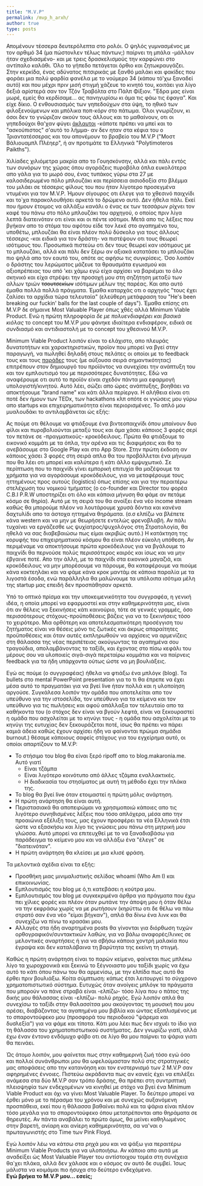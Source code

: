 ```yaml
---
title: "M.V.P"
permalink: /mvp_h_arxh/
author: true
type: posts
---
```


Απομένουν τέσσερα δευτερόλεπτα στο ρολόι. Ο ψηλός γυμνασμένος με τον αρθιμό 34 (μα πώστονλεν τέλως πάντων;) παίρνει τη μπάλα -μάλλον ήταν σχεδιασμένο- και με τρεις δρασκελισμούς την καρφώνει στο αντίπαλο καλάθι. Όλο το γήπεδο πετάγεται όρθιο και ζητωκραυγάζει.
Στην κερκίδα, ένας αδύνατος πιτσιρικάς με ξανθό μαλάκι και φακίδες που φοράει μια πολύ φαρδία φανέλα με το νούμερο 34 (κάπου τό'χω ξαναδεί αυτό) και που μέχρι πριν μισή στιγμή χάζευε το κινητό του, κοιτάει για λίγο δεξιά αρίστερά σαν τον Τζόν Τραβόλτα στο Πάλπ Φίξιον. "Έδρα μας είναι μωρέ, εμείς θα κερδίσαμε... ας πανηγυρίσω κι άμα τις φάω τις έφαγα". Και είχε δίκιο.
Ο ενθουσιασμός των γηπεδούχων στα ύψη, το ηθικό των φιλοξενούμενων και μπόλικα ποπ-κόρν στο πάτωμα. Όλοι γνωρίζουν, κι όσοι δεν το γνώριζαν ακούν τους άλλους και το μαθαίνουν, οτι οι γηπεδούχοι θα'χαν φύγει [άκλαυτοι](https://www.slang.gr/lemma/7025-aklautos-apatos) -κάποτε πρέπει να μπεί και το "ασκούπιστος" σ'αυτό το λήμμα-  αν δεν ηταν στα κέφια του ο Τριαντατέσσερας και του απονέμουν το βραβείο του M.V.P ("Μοστ Βάλιουαμπλ Πλέηερ", ή αν προτιμάτε τα Ελληνικά "Polytimoteros Paikths").

Χιλίαδες χιλιόμετρα μακρία απο το Γουησκόνσην, αλλά και πάλι εντός των συνόρων της χώρας όπου αγοράζεις πυροβόλα όπλα ευκολότερα απο γάλα για το μωρό σου, ένας τυπάκος γύρω στα 27 με καλοσιδερωμένο πόλο μπλουζάκι και περίσσεια αισιοδοξία στο βλέμμα του μιλάει σε τέσσερις φίλους του που ήταν λίγοτερο προσεγμένα ντυμένοι για τον M.V.P. Ήμουν σίγουρος οτι έλεγε για το χθεσινό παιχνίδι και το΄χα παρακολουθήσει αρκετά το δρώμενο αυτό. Δεν ήθελα πάλι. Εκεί που ήμουν έτοιμος να αλλάξω κανάλι ο ένας εκ των τεσσάρων ρίχνει τον καφέ του πάνω στο πόλο μπλουζάκι του αρχηγού, ο οποίος πριν λίγα λεπτά διατεινόταν οτι είναι και οι πέντε ισότιμοι. Μετά απο τις λέξεις που βγήκαν απο το στόμα του αφότου είδε τον λεκέ στο αγαπημένο του, υποθέτω, μπλουζάκι θα είναι πλέον πολύ δύσκολο για τους άλλους τέσσερις -και ειδικά για τον δράστη- να πιστέψουν οτι τους θεωρεί ισότιμους του. Προσωπικά πιστεύω οτι δεν τους θεωρεί καν ισότιμους με το μπλουζάκι, αλλά και πάλι δεν ξέρω αν αξιακά κατατάσει το μπλουζάκι πιο ψηλά απο τον εαυτό του, οπότε ας αφήσω τις συγκρίσεις. Όσο λοιπόν ο δράστης του λερώματος μάζευε τα θραυσμάτα εγωισμού και αξιοπρέπειας του από 'κει χάμω εγώ είχα αρχίσει να βαριέμαι το όλο σκηνικό και είχα στρέψει την προσοχή μου στη σηζήτηση μεταξύ των αλλων τριών ~~τσουτσεκίων~~ ισότιμων μέλων της παρέας. Και απο αυτό έμαθα πολλά πολλά πράγματα. Έμαθα καταρχάς οτι ο αρχηγός "τους έχει ζαλίσει τα αρχίδια τώρα τελευταία" (ελεύθερη μετάφραση του "He's been breaking our fuckin' balls for the last couple of days"). Έμαθα επίσης οτι M.V.P δε σήμαινε Most Valuable Player όπως χθές αλλά Minimum Viable Product. Ενώ η πρώτη πληροφορία *δε με πολυενδιαφέρει και βασικά κιόλας* το concept του M.V.P μου φάνηκε ιδιαίτερα ενδιαφέρον, ειδικά σε συνδιασμό και αντιδιαστολή με το concept του χθεσινού M.V.P.

Minimum Viable Product λοιπόν είναι το ελάχιστο, απο πλευράς δυνατοτήτων και χαρακτηριστικών, προϊον που μπορεί να βγεί στην παραγωγή, να πωληθεί δηλαδή στους πελάτες οι οποίοι με το feedback τους και τους [παράδες](https://en.slang.gr/definition/18668-paras) τους (με αύξουσα σειρά σημαντικότητας) επιτρέπουν στον δημιουργό του προϊόντος να συνεχίσει την ανάπτυξη του και τον εμπλουτισμό του με περισσότερες δυνατότητες. Εδώ να αναφέρουμε οτι αυτό το προϊόν είναι σχεδόν πάντα μια εφαρμογή υπολογιστή/κινητού. Αυτό λέει, σώζει  απο ώρες ανάπτυξης, βοηθάει να αποκτήσουμε "brand name" και κάτι άλλα περίεργα. Η αλήθεια είναι οτι ποτέ δεν ήμουν των TEDx, των hackathons κλπ οπότε οι γνώσεις μου γύρω απο startups και επιχειρηματικότητα είναι περιορισμένες. Το απλό μου μυαλουδάκι το αντιλαμβάνεται ώς εξής:

Ας πούμε οτι θέλουμε να φτιάξουμε ένα βιντεοπαιχνίδι όπου μπαίνουν δυο φίλοι και πυροβολιούνται μεταξύ τους και άμα χάσει κάποιος 3 φορές σερί τον πετάνε σε -πραγματικούς- κροκόδειλους. Πρώτα θα φτιάξουμε το εικονικό κομμάτι με τα όπλα, την αρένα και τις διαφιμήσεις και θα το ανεβάσουμε στο Google Play και στο App Store. Στην πρώτη έκδοση αν κάποιος χάσει 3 φορές στη σειρά απλα θα του προβάλλεται ένα μήνυμα που θα λέει οτι μπορεί και καλύτερα ή κάτι άλλο εμψυχωτικό. Σε περίπτωση που το παιχνίδι γίνει εμπορική επιτυχία θα μαζέψουμε τα χρήματα για να αγοράσουμε κροκόδειλους, για να μεταφέρουμε τους ηττημένους προς αυτούς (logistics) όπως επίσης και για την περαιτέρω στελέχωση του νομικού τμήματος (ο co-founder και Director του φορέα C.B.I P.R.W υποστηρίζει οτι όλο και κάποια μήνυση θα φάμε αν πετάμε κόσμο σε θηρία). Αυτό με τη σειρά του θα ανοίξει ένα νέο income stream καθώς θα μπορούμε πλέον να λουτάρουμε χρυσά δόντια και κανένα δαχτυλίδι απο τα άστοχα ηττημένα θηράματα. (σ.σ ελπίζω να βλέπετε κάνα western και να μην με θεωρήσετε εντελώς φρενοβλαβή. Αν πάλι τυχαίνει να εργάζεσθε ως ψυχίατρος/ψυχολόγος στη Στρατολογία, θα ηθελά να σας διαβεβαιώσω πως είμαι ακριβώς αυτό.) Η κατάκτηση της κορυφής του επιχειρηματικού κόσμου θα είναι πλέον εύκολη υπόθεση. Αν περιμέναμε να αποκτήσουμε πρώτα κροκόδειλους για να βγάλουμε το παιχνίδι θα περνούσε πολύς περισσότερος καιρός και ίσως και να μην έβγαινε ποτέ. Απο την άλλη, με το παιχνίδι στα εικονικά μαγαζιά, και κροκόδειλους να μην μπορέσουμε να πάρουμε, θα καταφέρουμε να πιούμε κάνα κοκτεηλάκι και να φάμε κάνα κροκ μαντάμ σε κάποια παραλία με τα λιγοστά έσοδα, ενώ παράλληλα θα μαλώνουμε τα υπόλοιπα ισότιμα μέλη της startup μας επειδή δεν προσπάθησαν αρκετά.


Υπό το οπτικό πρίσμα και την υποκειμενικότητα του συγγραφέα, η γενική ιδέα, η οποία μπορεί να εφαρμοστεί και στην καθημερινότητα μας, είναι ότι αν θέλεις να ξεκινήσεις κάτι καινούριο, τότε σε γενικές γραμμές, όσο περισσότερους στόχους-προϋποθέσεις βάζεις για να το ξεκινήσεις τόσο το χειρότερο. Μια ορθότερη και αποτελεσματικότερη προσέγγιση του ζητήματος είναι να θέσεις μόνο τις ζωτικές και άκρως απαραίτητες προϋποθέσεις και όταν αυτές εκπληρωθούν να αρχίσεις να αρμενίζεις στη θάλασσα της νέας περιπέτειας ακούγωντας τα αγαπημένα σου τραγούδια, απολαμβάνοντας το ταξίδι, και έχοντας στο πίσω κεφάλι του μέρους σου να υλοποιείς σιγά-σιγά περεταίρω κομμάτια και να παίρνεις feedback για τα ήδη υπάρχοντα ούτως ώστε να μη βουλιάξεις.

Εγώ ας πούμε (ο συγγραφέας) ήθελα να φτιάξω ένα μπλόγκ (blog). Τα bullets στο mental PowerPoint presentation για το τι θα έπρεπε να έχει μέσα αυτό το πραγματάκι για να βγεί live ήταν πολλά και η υλοποίηση αργούσε. Συγκάλεσα λοιπόν την ομάδα που αποτελείται απο τον υπεύθυνο για την ιστοσελίδα, τον υπεύθυνο για τα κείμενα και τον υπεύθυνο για τις πωλήσεις και αφού απάλλαξα τον τελευταίο απο τα καθήκοντα του (ο στόχος δεν είναι να βγούν λεφτά, είναι να ξεκουραστεί η ομάδα που ασχολείται με το κηνύγι τους - η ομάδα που ασχολείται με το κηνύγι της ευτυχίας δεν ξεκουράζεται ποτέ, ίσως θα πρέπει να πάρει καμιά άδεια καθώς έχουν αρχίσει ήδη να φαίνονται πρώιμα σημάδια burnout.) θέσαμε κάποιους σαφείς στόχους για του εγχείρημα αυτό, οι οποίοι απαρτίζουν το M.V.P:

- Το στήσιμο του blog θα είναι ξερό ripoff απο το blog.makaronia.me. Αυτό γιατί
	- Είναι τζάμπα
	- Είναι λιγότερο κοινότυπο από άλλες τζάμπα εναλλακτικές.
	- Η διαδικασία του στησίματος με αυτή τη μέθοδο έχει την πλάκα της.
- Το blog θα βγεί live όταν ετοιμαστεί η πρώτη μόλις ανάρτηση.
- Η πρώτη ανάρτηση θα είναι αυτή.
- Περιστασιακά θα αποπειρώμαι να χρησιμοποιώ κάποιες απο τις λιγότερο συνηθισμένες λέξεις που τόσο απλόχερα, μέσα απο την προαιώνια εξέλιξη τους, μας έχουν προσφέρει τα νέα Ελληνικά έτσι ώστε να εξασκήσω και λίγο τις γνώσεις μου πάνω στη μητρική μου γλώσσα. Αυτό μπορεί να επιτευχθεί με το να ξαναδιαβάσω για παράδειγμα το κείμενο μου και να αλλάξω ένα "έλεγε" σε "διατεινόταν".
- Η πρώτη ανάρτηση θα κλείσει με μια κλισέ φράση.

Τα μελοντικά σχέδια είναι τα εξής:

- Προσθήκη μιας μινιμαλιστικής σελίδας whoami (Who Am I) και επικοινωνίας.
- Εμπλουτισμός του blog με ό,τι κατεβάσει η κούτρα μου.
- Εμπλουτισμός του blog με συγκεκριμένα άρθρα για πράγματα που έχω πει χίλιες φορές και πλέον όταν ρωτάνε την άποψη μου ή όταν θέλω να την εκφράσω χωρίς να με ρωτήσουν (κηρύττω οτι δε θέλω να πάω στρατό σαν ένα νέο "είμαι βήγκαν"), απλά θα δίνω ένα λινκ και θα συνεχίζω να πίνω το κρασάκι μου.
- Αλλαγές στα ήδη αναρτημένα posts θα γίνονται για διόρθωση τυχών ορθογραφικόν/συντακτικών λαθών, για να βάλω αναφορές/λινκς σε μελοντικές αναρτήσεις ή για να σβήσω κάποια χοντρή μαλακία που έγραψα και δεν καταλάβαινα τη βαρύτητα της εκείνη τη στιγμή.


Καθώς η πρώτη ανάρτηση είναι το παρών κείμενο, φαίνεται πως μπλέκω λίγο τα χωροχρονικά και ξεκινώ το ξέγνοιαστο μου ταξίδι χωρίς να έχω αυτό το κάτι όπου πάνω του θα αρμενίσω, με την ελπίδα πως αυτό θα έρθει πριν βουλιάξω. Κοίτα σύμπτωση: κάπως έτσι λειτουργεί το σύγχρονο χρηματοπιστωτικό σύστημα. Ευτυχώς όταν ανοίγεις μπλόγκ τα πράγματα που μπορούν να πάνε στραβά είναι -ελπίζω- τόσο λίγα που ο πάτος της δικής μου θάλασσας είναι -ελπίζω- πολύ ρηχός. Εγώ λοιπόν απλά θα συνεχίσω το ταξίδι στην θαλασσίτσα μου ακούγοντας τη μουσική που μου αρέσει, διαβάζοντας τα αγαπημένα μου βιβλία και ώντας εξοπλισμένος με το σπαροντούφεκο μου (προσφορά του περιοδικού "ψάρεμα και δυσλεξία") για να φάμε και τίποτα. Κάτι μου λέει πως δεν ισχυέι το ίδιο για τη θάλασσα του χρηματοπιστωτικού συστήματος. Δεν γνωρίζω γιατί, αλλά έχω έναν έντονο ενδόμυχο φόβο οτι σε λίγο θα μου παίρνει τα ψάρια γιατι θα πεινάει.

Ώς άτομο λοιπόν, μου φαίνεται πως στην καθημερινή ζωή τόσο εγώ όσο και πολλοί συνάνθρωποι μου θα ωφελούμασταν πολύ στις στρατηγικές μας αποφάσεις απο την κατανόηση και τον ενστερνισμό των 2 M.V.P σαν αφηρημένες έννοιες. Πιστεύω ακράδαντα πως αν κανείς έχει να επιλέξει ανάμεσα στα δύο M.V.P σαν τρόπο δράσης, θα πρέπει στη συντριπτική πλειοψηφία των ενδεχομένων να κινηθεί με στόχο να βγεί ένα Minimum Viable Product και όχι να γίνει Most Valuable Player. Το δεύτερο μπορεί να έρθει μόνο με το πέρασμα του χρόνου και με συνεχώς αυξανόμενη προσπάθεια, εκεί που η θάλασσα βαθαίνει πολύ και τα ψάρια είναι πλέον τόσο μεγάλα για το σπαροντούφεκο όπου μετατρέπονται απο θηράματα σε θηρευτές. Αν πάντα αναβάλει το πρώτο όμως, θα μείνει καθηλωμένος στην βαρετή, ανίαρη και ανίερη καθημερινότητα, σα να'ναι ο πρωταγωνιστής στο Time των Pink Floyd.

Εγώ λοιπόν λέω να κάτσω στα ρηχά μου και να ψάξω για περαιτέρω Minimum Viable Products για να υλοποιήσω. Αν κάποιο απο αυτά με αναδείξει ώς Most Valuable Player του αντίστοιχου τομέα στη συνέχεια θα΄χει πλάκα, αλλά δεν χάλασε και ο κόσμος αν αυτό δε συμβεί. Ίσως μάλιστα να κοιμάμαι πιο ήσυχα στο δεύτερο ενδεχόμενο.  
**Εγώ βρήκα το M.V.P μου... εσείς;**
